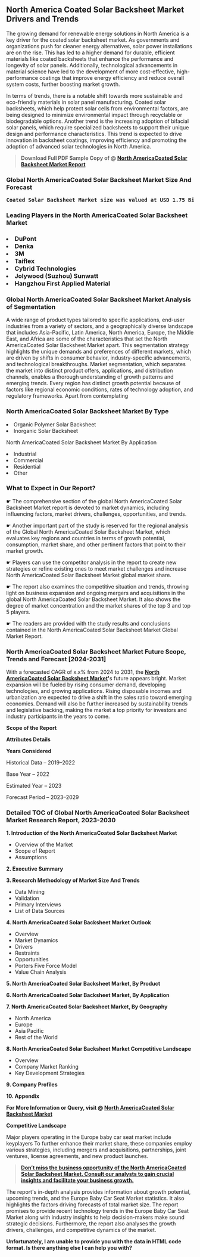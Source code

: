 <p> <h2>North America Coated Solar Backsheet Market Drivers and Trends</h2><p>The growing demand for renewable energy solutions in North America is a key driver for the coated solar backsheet market. As governments and organizations push for cleaner energy alternatives, solar power installations are on the rise. This has led to a higher demand for durable, efficient materials like coated backsheets that enhance the performance and longevity of solar panels. Additionally, technological advancements in material science have led to the development of more cost-effective, high-performance coatings that improve energy efficiency and reduce overall system costs, further boosting market growth.</p><p>In terms of trends, there is a notable shift towards more sustainable and eco-friendly materials in solar panel manufacturing. Coated solar backsheets, which help protect solar cells from environmental factors, are being designed to minimize environmental impact through recyclable or biodegradable options. Another trend is the increasing adoption of bifacial solar panels, which require specialized backsheets to support their unique design and performance characteristics. This trend is expected to drive innovation in backsheet coatings, improving efficiency and promoting the adoption of advanced solar technologies in North America.</p></p><blockquote id="" class=""><strong>Download Full PDF Sample Copy of @&nbsp;<a href="https://www.verifiedmarketreports.com/download-sample/?rid=717116&utm_source=GitHub-Jan&utm_medium=286" target="_blank">North AmericaCoated Solar Backsheet Market Report</a>&nbsp;&nbsp;</strong></blockquote><h3 id="" class=""><strong>Global&nbsp;North AmericaCoated Solar Backsheet Market Size And Forecast</strong></h3><pre class="reader-text-block__code-block"><strong>Coated Solar Backsheet Market size was valued at USD 1.75 Billion in 2022 and is projected to reach USD 3.25 Billion by 2030, growing at a CAGR of 8.5% from 2024 to 2030.</strong></pre><h3 id="" class="">Leading Players in the&nbsp;North AmericaCoated Solar Backsheet Market</h3><h3 class=""></Li><Li>DuPont</Li><Li> Denka</Li><Li> 3M</Li><Li> Taiflex</Li><Li> Cybrid Technologies</Li><Li> Jolywood (Suzhou) Sunwatt</Li><Li> Hangzhou First Applied Material</h3><h3 id="" class="">Global&nbsp;North AmericaCoated Solar Backsheet Market Analysis of Segmentation</h3><p id="" class="">A wide range of product types tailored to specific applications, end-user industries from a variety of sectors, and a geographically diverse landscape that includes Asia-Pacific, Latin America, North America, Europe, the Middle East, and Africa are some of the characteristics that set the North AmericaCoated Solar Backsheet Market apart. This segmentation strategy highlights the unique demands and preferences of different markets, which are driven by shifts in consumer behavior, industry-specific advancements, and technological breakthroughs. Market segmentation, which separates the market into distinct product offers, applications, and distribution channels, enables a thorough understanding of growth patterns and emerging trends. Every region has distinct growth potential because of factors like regional economic conditions, rates of technology adoption, and regulatory frameworks. Apart from contemplating</p><h3 id="" class="">North AmericaCoated Solar Backsheet Market&nbsp;By Type</h3><p></Li><Li>Organic Polymer Solar Backsheet</Li><Li> Inorganic Solar Backsheet</p><div class="" data-test-id=""><p>North AmericaCoated Solar Backsheet Market&nbsp;By Application</p></div><p class=""></Li><Li>Industrial</Li><Li> Commercial</Li><Li> Residential</Li><Li> Other</p><div class="" data-test-id=""><h3><span class="">What to Expect in Our Report?</span></h3></div><div class="" data-test-id=""><p><span class="">☛ The comprehensive section of the global North AmericaCoated Solar Backsheet Market report is devoted to market dynamics, including influencing factors, market drivers, challenges, opportunities, and trends.</span></p></div><div class="" data-test-id=""><p><span class="">☛ Another important part of the study is reserved for the regional analysis of the Global North AmericaCoated Solar Backsheet Market, which evaluates key regions and countries in terms of growth potential, consumption, market share, and other pertinent factors that point to their market growth.</span></p></div><div class="" data-test-id=""><p><span class="">☛ Players can use the competitor analysis in the report to create new strategies or refine existing ones to meet market challenges and increase North AmericaCoated Solar Backsheet Market global market share.</span></p></div><div class="" data-test-id=""><p><span class="">☛ The report also examines the competitive situation and trends, throwing light on business expansion and ongoing mergers and acquisitions in the global North AmericaCoated Solar Backsheet Market. It also shows the degree of market concentration and the market shares of the top 3 and top 5 players.</span></p></div><div class="" data-test-id=""><p><span class="">☛ The readers are provided with the study results and conclusions contained in the North AmericaCoated Solar Backsheet Market Global Market Report.</span></p></div><div class="" data-test-id=""><h3><span class="">North AmericaCoated Solar Backsheet Market Future Scope, Trends and Forecast [2024-2031]</span></h3></div><div class="" data-test-id=""><p><span class="">With a forecasted CAGR of x.x% from 2024 to 2031, the <strong><a href="https://www.verifiedmarketreports.com/download-sample/?rid=717116&utm_source=GitHub-Jan&utm_medium=286" target="_blank">North AmericaCoated Solar Backsheet Market</a>'</strong>s future appears bright. Market expansion will be fueled by rising consumer demand, developing technologies, and growing applications. Rising disposable incomes and urbanization are expected to drive a shift in the sales ratio toward emerging economies. Demand will also be further increased by sustainability trends and legislative backing, making the market a top priority for investors and industry participants in the years to come.</span></p><p id="ember66" class="ember-view reader-text-block__paragraph"><strong>Scope of the Report</strong></p><p id="ember67" class="ember-view reader-text-block__paragraph"><strong>Attributes Details</strong></p><p id="ember68" class="ember-view reader-text-block__paragraph"><strong>Years Considered</strong></p><p id="ember69" class="ember-view reader-text-block__paragraph">Historical Data &ndash; 2019&ndash;2022</p><p id="ember70" class="ember-view reader-text-block__paragraph">Base Year &ndash; 2022</p><p id="ember71" class="ember-view reader-text-block__paragraph">Estimated Year &ndash; 2023</p><p id="ember72" class="ember-view reader-text-block__paragraph">Forecast Period &ndash; 2023&ndash;2029</p></div><h3 id="" class="">Detailed TOC of Global North AmericaCoated Solar Backsheet Market Research Report, 2023-2030</h3><p id="" class=""><strong>1. Introduction of the North AmericaCoated Solar Backsheet Market</strong></p><ul><li>Overview of the Market</li><li>Scope of Report</li><li>Assumptions</li></ul><p id="" class=""><strong>2. Executive Summary</strong></p><p id="" class=""><strong>3. Research Methodology of Market Size And Trends</strong></p><ul><li>Data Mining</li><li>Validation</li><li>Primary Interviews</li><li>List of Data Sources</li></ul><p id="" class=""><strong>4. North AmericaCoated Solar Backsheet Market Outlook</strong></p><ul><li>Overview</li><li>Market Dynamics</li><li>Drivers</li><li>Restraints</li><li>Opportunities</li><li>Porters Five Force Model</li><li>Value Chain Analysis</li></ul><p id="" class=""><strong>5. North AmericaCoated Solar Backsheet Market, By Product</strong></p><p id="" class=""><strong>6. North AmericaCoated Solar Backsheet Market, By Application</strong></p><p id="" class=""><strong>7. North AmericaCoated Solar Backsheet Market, By Geography</strong></p><ul><li>North America</li><li>Europe</li><li>Asia Pacific</li><li>Rest of the World</li></ul><p id="" class=""><strong>8. North AmericaCoated Solar Backsheet Market Competitive Landscape</strong></p><ul><li>Overview</li><li>Company Market Ranking</li><li>Key Development Strategies</li></ul><p id="" class=""><strong>9. Company Profiles</strong></p><p id="" class=""><strong>10. Appendix</strong></p><p><strong>For More Information or Query, visit&nbsp;@ <a href="https://www.verifiedmarketreports.com/product/coated-solar-backsheet-market/" target="_blank">North AmericaCoated Solar Backsheet Market</a></strong></p><p id="ember61" class="ember-view reader-text-block__paragraph"><strong>Competitive Landscape</strong></p><p id="ember62" class="ember-view reader-text-block__paragraph">Major players operating in the Europe baby car seat market include keyplayers To further enhance their market share, these companies employ various strategies, including mergers and acquisitions, partnerships, joint ventures, license agreements, and new product launches.</p><blockquote id="ember63" class="ember-view reader-text-block__blockquote"><strong><a href="https://www.verifiedmarketreports.com/download-sample/?rid=717116&utm_source=GitHub-Jan&utm_medium=286" target="_blank">Don&rsquo;t miss the business opportunity of the North AmericaCoated Solar Backsheet Market. Consult our analysts to gain crucial insights and facilitate your business growth.</a></strong></blockquote><p id="ember64" class="ember-view reader-text-block__paragraph">The report's in-depth analysis provides information about growth potential, upcoming trends, and the Europe Baby Car Seat Market statistics. It also highlights the factors driving forecasts of total market size. The report promises to provide recent technology trends in the Europe Baby Car Seat Market along with industry insights to help decision-makers make sound strategic decisions. Furthermore, the report also analyses the growth drivers, challenges, and competitive dynamics of the market.</p><p class="ember-view reader-text-block__paragraph"><strong>Unfortunately, I am unable to provide you with the data in HTML code format. Is there anything else I can help you with?</strong></p>
